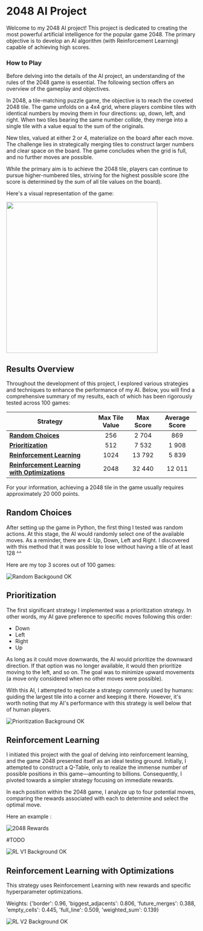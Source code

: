 # 2048 AI Project

Welcome to my 2048 AI project! This project is dedicated to creating the most powerful artificial intelligence for the popular game 2048. The primary objective is to develop an AI algorithm (with Reinforcement Learning) capable of achieving high scores.

### How to Play

Before delving into the details of the AI project, an understanding of the rules of the 2048 game is essential. The following section offers an overview of the gameplay and objectives.

In 2048, a tile-matching puzzle game, the objective is to reach the coveted 2048 tile. The game unfolds on a 4x4 grid, where players combine tiles with identical numbers by moving them in four directions: up, down, left, and right. When two tiles bearing the same number collide, they merge into a single tile with a value equal to the sum of the originals.

New tiles, valued at either 2 or 4, materialize on the board after each move. The challenge lies in strategically merging tiles to construct larger numbers and clear space on the board. The game concludes when the grid is full, and no further moves are possible.

While the primary aim is to achieve the 2048 tile, players can continue to pursue higher-numbered tiles, striving for the highest possible score (the score is determined by the sum of all tile values on the board).

Here's a visual representation of the game:

<img src="https://github.com/Bedeux/2048_IA/assets/77120351/cfde807d-30bb-4115-962a-74654301d8ef" width="400">

## Results Overview

Throughout the development of this project, I explored various strategies and techniques to enhance the performance of my AI. Below, you will find a comprehensive summary of my results, each of which has been rigorously tested across 100 games:

| Strategy                                     | Max Tile Value | Max Score | Average Score |
| ------------------------------------------ | :-------------: | :-------: | :-----------: |
| [**Random Choices**](#random-choices)      |      256   |   2 704   |     869       |
| [**Prioritization**](#prioritization)      |      512    |   7 532   |     1 908     |
| [**Reinforcement Learning**](#reinforcement-learning) | 1024 | 13 792  | 5 839 |
| [**Reinforcement Learning with Optimizations**](#reinforcement-learning-with-optimizations) | 2048 | 32 440 | 12 011 |

For your information, achieving a 2048 tile in the game usually requires approximately 20 000 points.

## Random Choices

After setting up the game in Python, the first thing I tested was random actions. At this stage, the AI would randomly select one of the available moves. As a reminder, there are 4: Up, Down, Left and Right. I discovered with this method that it was possible to lose without having a tile of at least 128 ^^

Here are my top 3 scores out of 100 games: 

![Random Backgound OK](https://github.com/Bedeux/2048_IA/assets/77120351/0d166e4f-1d06-4419-9e76-8a48bbf2d100)

## Prioritization

The first significant strategy I implemented was a prioritization strategy. In other words, my AI gave preference to specific moves following this order:

- Down
- Left
- Right
- Up
  
As long as it could move downwards, the AI would prioritize the downward direction. If that option was no longer available, it would then prioritize moving to the left, and so on. The goal was to minimize upward movements (a move only considered when no other moves were possible). 

With this AI, I attempted to replicate a strategy commonly used by humans: guiding the largest tile into a corner and keeping it there. However, it's worth noting that my AI's performance with this strategy is well below that of human players.

![Prioritization Background OK](https://github.com/Bedeux/2048_IA/assets/77120351/42bf070e-df81-4f15-99b5-ac39c2615ee1)

## Reinforcement Learning

I initiated this project with the goal of delving into reinforcement learning, and the game 2048 presented itself as an ideal testing ground. Initially, I attempted to construct a Q-Table, only to realize the immense number of possible positions in this game—amounting to billions. Consequently, I pivoted towards a simpler strategy focusing on immediate rewards.

In each position within the 2048 game, I analyze up to four potential moves, comparing the rewards associated with each to determine and select the optimal move.

Here an example :

![2048 Rewards](https://github.com/Bedeux/2048_IA/assets/77120351/76ccdd30-e17a-4ec5-9c81-6d0f3b354bd5)

#TODO

![RL V1 Background OK](https://github.com/Bedeux/2048_IA/assets/77120351/f34070cf-f8af-4d4c-beb8-901536aec196)

## Reinforcement Learning with Optimizations

This strategy uses Reinforcement Learning with new rewards and specific hyperparameter optimizations.

Weights: {'border': 0.96, 'biggest_adjacents': 0.806, 'future_merges': 0.388, 'empty_cells': 0.445, 'full_line': 0.509, 'weighted_sum': 0.139}

![RL V2 Background OK](https://github.com/Bedeux/2048_IA/assets/77120351/7b8b9331-c38d-4838-befe-2b05bf6a7cfe)
